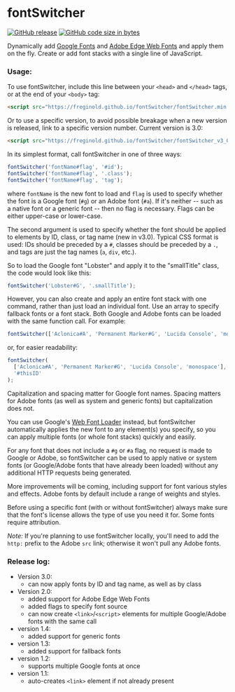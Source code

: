 # fontSwitcher

[![GitHub release](https://img.shields.io/github/release/freginold/fontSwitcher.svg)](https://img.shields.io/github/release/freginold/fontSwitcher.svg) [![GitHub code size in bytes](https://img.shields.io/github/languages/code-size/freginold/fontSwitcher.svg)](https://github.com/freginold/fontSwitcher)

Dynamically add [Google Fonts](https://www.google.com/fonts) and [Adobe Edge Web Fonts](https://edgewebfonts.adobe.com/index) and apply them on the fly.  Create or add font stacks with a single line of JavaScript.

### Usage:
To use fontSwitcher, include this line between your `<head>` and `</head>` tags, or at the end of your `<body>` tag:

```html
<script src="https://freginold.github.io/fontSwitcher/fontSwitcher.min.js"></script>
```

Or to use a specific version, to avoid possible breakage when a new version is released, link to a specific version number.  Current version is 3.0:

```html
<script src="https://freginold.github.io/fontSwitcher/fontSwitcher_v3_0.min.js"></script>
```

In its simplest format, call fontSwitcher in one of three ways:

```javascript
fontSwitcher('fontName#flag', '#id');
fontSwitcher('fontName#flag', '.class');
fontSwitcher('fontName#flag', 'tag');
```

where `fontName` is the new font to load and `flag` is used to specify whether the font is a Google font (`#g`) or an Adobe font (`#a`).  If it's neither -- such as a native font or a generic font -- then no flag is necessary.  Flags can be either upper-case or lower-case.

The second argument is used to specify whether the font should be applied to elements by ID, class, or tag name (new in v3.0).  Typical CSS format is used: IDs should be preceded by a `#`, classes should be preceded by a `.`, and tags are just the tag names (`a`, `div`, etc.).

So to load the Google font "Lobster" and apply it to the "smallTitle" class, the code would look like this:

```javascript
fontSwitcher('Lobster#G', '.smallTitle');
```

However, you can also create and apply an entire font stack with one command, rather than just load an individual font.  Use an array to specify fallback fonts or a font stack.  Both Google and Adobe fonts can be loaded with the same function call.  For example:

```javascript
fontSwitcher(['Aclonica#A', 'Permanent Marker#G', 'Lucida Console', 'monospace'], '#thisID');
```

or, for easier readability:
```javascript
fontSwitcher(
  ['Aclonica#A', 'Permanent Marker#G', 'Lucida Console', 'monospace'],
  '#thisID'
);
```
Capitalization and spacing matter for Google font names.  Spacing matters for Adobe fonts (as well as system and generic fonts) but capitalization does not.

You can use Google's [Web Font Loader](https://github.com/typekit/webfontloader#get-started) instead, but fontSwitcher automatically applies the new font to any element(s) you specify, so you can apply multiple fonts (or whole font stacks) quickly and easily.

For any font that does not include a `#g` or `#a` flag, no request is made to Google or Adobe, so fontSwitcher can be used to apply native or system fonts (or Google/Adobe fonts that have already been loaded) without any additional HTTP requests being generated.

More improvements will be coming, including support for font various styles and effects.  Adobe fonts by default include a range of weights and styles.

Before using a specific font (with or without fontSwitcher) always make sure that the font's license allows the type of use you need it for.  Some fonts require attribution.

*Note:* If you're planning to use fontSwitcher locally, you'll need to add the `http:` prefix to the Adobe `src` link; otherwise it won't pull any Adobe fonts.

### Release log:

* Version 3.0:
  - can now apply fonts by ID and tag name, as well as by class
* Version 2.0:
  - added support for Adobe Edge Web Fonts
  - added flags to specify font source
  - can now create `<link>`/`<script>` elements for multiple Google/Adobe fonts with the same call
* version 1.4:
  - added support for generic fonts
* version 1.3:
  - added support for fallback fonts
* version 1.2:
  - supports multiple Google fonts at once
* version 1.1:
   - auto-creates `<link>` element if not already present
